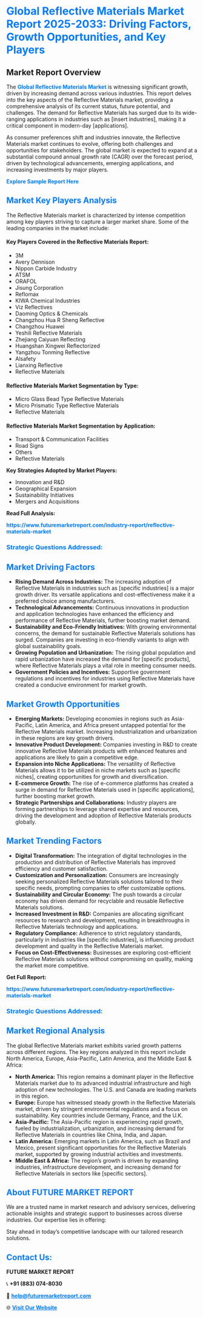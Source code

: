 <h1 style="color: #007BFF;">Global Reflective Materials Market Report 2025-2033: Driving Factors, Growth Opportunities, and Key Players</h1>

<section id="overview">
<h2>Market Report Overview</h2>
<p>The <a href="https://www.futuremarketreport.com/industry-report/reflective-materials-market" style="color: #007BFF; text-decoration: none;"><strong>Global Reflective Materials Market</strong></a> is witnessing significant growth, driven by increasing demand across various industries. This report delves into the key aspects of the Reflective Materials market, providing a comprehensive analysis of its current status, future potential, and challenges. The demand for Reflective Materials has surged due to its wide-ranging applications in industries such as [insert industries], making it a critical component in modern-day [applications].</p>
<p>As consumer preferences shift and industries innovate, the Reflective Materials market continues to evolve, offering both challenges and opportunities for stakeholders. The global market is expected to expand at a substantial compound annual growth rate (CAGR) over the forecast period, driven by technological advancements, emerging applications, and increasing investments by major players.</p>
</section>

<section id="overview">
<p><a href="https://www.futuremarketreport.com/request-sample/reportId=107958" style="color: #007BFF; text-decoration: none;"><strong>Explore Sample Report Here</strong></a></p>
</section>

<section id="key-players">
<h2 style="color: #007BFF;">Market Key Players Analysis</h2>
<p>The Reflective Materials market is characterized by intense competition among key players striving to capture a larger market share. Some of the leading companies in the market include:</p>
<h4>Key Players Covered in the Reflective Materials Report:</h4>
<ul><li>3M</li><li>Avery Dennison</li><li>Nippon Carbide Industry</li><li>ATSM</li><li>ORAFOL</li><li>Jisung Corporation</li><li>Reflomax</li><li>KIWA Chemical Industries</li><li>Viz Reflectives</li><li>Daoming Optics &amp; Chemicals</li><li>Changzhou Hua R Sheng Reflective</li><li>Changzhou Huawei</li><li>Yeshili Reflective Materials</li><li>Zhejiang Caiyuan Reflecting</li><li>Huangshan Xingwei Reflectorized</li><li>Yangzhou Tonming Reflective</li><li>Alsafety</li><li>Lianxing Reflective</li><li>Reflective Materials</li></ul>
<h4>Reflective Materials Market Segmentation by Type:</h4>
<ul><li>Micro Glass Bead Type Reflective Materials</li><li>Micro Prismatic Type Reflective Materials</li><li>Reflective Materials</li></ul>

<h4>Reflective Materials Market Segmentation by Application:</h4>
<ul><li>Transport &amp; Communication Facilities</li><li>Road Signs</li><li>Others</li><li>Reflective Materials</li></ul>
<p><strong>Key Strategies Adopted by Market Players:</strong></p>
<ul>
<li>Innovation and R&D</li>
<li>Geographical Expansion</li>
<li>Sustainability Initiatives</li>
<li>Mergers and Acquisitions</li>
</ul>
</section>

<section>
<p><strong>Read Full Analysis: </strong></p><a href="https://www.futuremarketreport.com/industry-report/reflective-materials-market" style="color: #007BFF; text-decoration: none;"><strong>https://www.futuremarketreport.com/industry-report/reflective-materials-market</strong></a>
<h3 style="color: #007BFF;">Strategic Questions Addressed:</h3>
</section>

<section id="driving-factors">
<h2 style="color: #007BFF;">Market Driving Factors</h2>
<ul>
<li><strong>Rising Demand Across Industries:</strong> The increasing adoption of Reflective Materials in industries such as [specific industries] is a major growth driver. Its versatile applications and cost-effectiveness make it a preferred choice among manufacturers.</li>
<li><strong>Technological Advancements:</strong> Continuous innovations in production and application technologies have enhanced the efficiency and performance of Reflective Materials, further boosting market demand.</li>
<li><strong>Sustainability and Eco-Friendly Initiatives:</strong> With growing environmental concerns, the demand for sustainable Reflective Materials solutions has surged. Companies are investing in eco-friendly variants to align with global sustainability goals.</li>
<li><strong>Growing Population and Urbanization:</strong> The rising global population and rapid urbanization have increased the demand for [specific products], where Reflective Materials plays a vital role in meeting consumer needs.</li>
<li><strong>Government Policies and Incentives:</strong> Supportive government regulations and incentives for industries using Reflective Materials have created a conducive environment for market growth.</li>
</ul>
</section>

<section id="growth-opportunities">
<h2 style="color: #007BFF;">Market Growth Opportunities</h2>
<ul>
<li><strong>Emerging Markets:</strong> Developing economies in regions such as Asia-Pacific, Latin America, and Africa present untapped potential for the Reflective Materials market. Increasing industrialization and urbanization in these regions are key growth drivers.</li>
<li><strong>Innovative Product Development:</strong> Companies investing in R&D to create innovative Reflective Materials products with enhanced features and applications are likely to gain a competitive edge.</li>
<li><strong>Expansion into Niche Applications:</strong> The versatility of Reflective Materials allows it to be utilized in niche markets such as [specific niches], creating opportunities for growth and diversification.</li>
<li><strong>E-commerce Growth:</strong> The rise of e-commerce platforms has created a surge in demand for Reflective Materials used in [specific applications], further boosting market growth.</li>
<li><strong>Strategic Partnerships and Collaborations:</strong> Industry players are forming partnerships to leverage shared expertise and resources, driving the development and adoption of Reflective Materials products globally.</li>
</ul>
</section>

<section id="trending-factors">
<h2 style="color: #007BFF;">Market Trending Factors</h2>
<ul>
<li><strong>Digital Transformation:</strong> The integration of digital technologies in the production and distribution of Reflective Materials has improved efficiency and customer satisfaction.</li>
<li><strong>Customization and Personalization:</strong> Consumers are increasingly seeking personalized Reflective Materials solutions tailored to their specific needs, prompting companies to offer customizable options.</li>
<li><strong>Sustainability and Circular Economy:</strong> The push towards a circular economy has driven demand for recyclable and reusable Reflective Materials solutions.</li>
<li><strong>Increased Investment in R&D:</strong> Companies are allocating significant resources to research and development, resulting in breakthroughs in Reflective Materials technology and applications.</li>
<li><strong>Regulatory Compliance:</strong> Adherence to strict regulatory standards, particularly in industries like [specific industries], is influencing product development and quality in the Reflective Materials market.</li>
<li><strong>Focus on Cost-Effectiveness:</strong> Businesses are exploring cost-efficient Reflective Materials solutions without compromising on quality, making the market more competitive.</li>
</ul>
</section>

<section>
<p><strong>Get Full Report: </strong></p><a href="https://www.futuremarketreport.com/industry-report/reflective-materials-market" style="color: #007BFF; text-decoration: none;"><strong>https://www.futuremarketreport.com/industry-report/reflective-materials-market</strong></a>
<h3 style="color: #007BFF;">Strategic Questions Addressed:</h3>
</section>


<section id="regional-analysis">
<h2 style="color: #007BFF;">Market Regional Analysis</h2>
<p>The global Reflective Materials market exhibits varied growth patterns across different regions. The key regions analyzed in this report include North America, Europe, Asia-Pacific, Latin America, and the Middle East & Africa:</p>
<ul>
<li><strong>North America:</strong> This region remains a dominant player in the Reflective Materials market due to its advanced industrial infrastructure and high adoption of new technologies. The U.S. and Canada are leading markets in this region.</li>
<li><strong>Europe:</strong> Europe has witnessed steady growth in the Reflective Materials market, driven by stringent environmental regulations and a focus on sustainability. Key countries include Germany, France, and the U.K.</li>
<li><strong>Asia-Pacific:</strong> The Asia-Pacific region is experiencing rapid growth, fueled by industrialization, urbanization, and increasing demand for Reflective Materials in countries like China, India, and Japan.</li>
<li><strong>Latin America:</strong> Emerging markets in Latin America, such as Brazil and Mexico, present significant opportunities for the Reflective Materials market, supported by growing industrial activities and investments.</li>
<li><strong>Middle East & Africa:</strong> The region’s growth is driven by expanding industries, infrastructure development, and increasing demand for Reflective Materials in sectors like [specific sectors].</li>
</ul>
</section>

<footer>
<h2 style="color: #007BFF;">About FUTURE MARKET REPORT</h2>
<p>We are a trusted name in market research and advisory services, delivering actionable insights and strategic support to businesses across diverse industries. Our expertise lies in offering:</p>

<p>Stay ahead in today’s competitive landscape with our tailored research solutions.</p>

<h2 style="color: #007BFF;">Contact Us:</h2>
<p><strong>FUTURE MARKET REPORT</strong></p>
<p>📞 <strong>+91 (883) 074-8030</strong></p>
<p>📧 <strong><a href="mailto:help@futuremarketreport.com" style="color: #007BFF;">help@futuremarketreport.com</a></strong></p>
<p>🌐 <strong><a href="https://www.futuremarketreport.com/" style="color: #007BFF;">Visit Our Website</a></strong></p>
</footer>